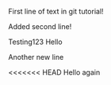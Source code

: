 First line of text in git tutorial!

Added second line!

Testing123 Hello

Another new line

<<<<<<< HEAD
Hello again


